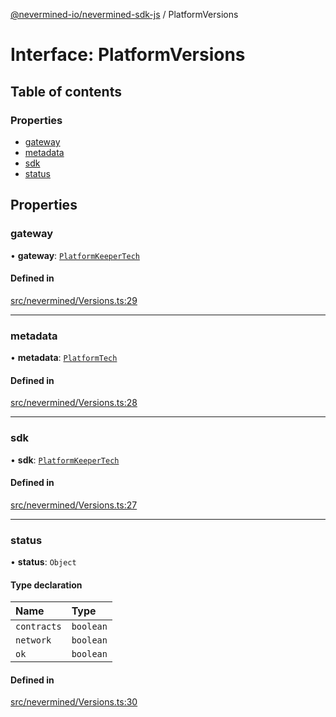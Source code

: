 [@nevermined-io/nevermined-sdk-js](../code-reference.md) / PlatformVersions

# Interface: PlatformVersions

## Table of contents

### Properties

- [gateway](PlatformVersions.md#gateway)
- [metadata](PlatformVersions.md#metadata)
- [sdk](PlatformVersions.md#sdk)
- [status](PlatformVersions.md#status)

## Properties

### gateway

• **gateway**: [`PlatformKeeperTech`](PlatformKeeperTech.md)

#### Defined in

[src/nevermined/Versions.ts:29](https://github.com/nevermined-io/sdk-js/blob/55f88d2/src/nevermined/Versions.ts#L29)

---

### metadata

• **metadata**: [`PlatformTech`](PlatformTech.md)

#### Defined in

[src/nevermined/Versions.ts:28](https://github.com/nevermined-io/sdk-js/blob/55f88d2/src/nevermined/Versions.ts#L28)

---

### sdk

• **sdk**: [`PlatformKeeperTech`](PlatformKeeperTech.md)

#### Defined in

[src/nevermined/Versions.ts:27](https://github.com/nevermined-io/sdk-js/blob/55f88d2/src/nevermined/Versions.ts#L27)

---

### status

• **status**: `Object`

#### Type declaration

| Name        | Type      |
| :---------- | :-------- |
| `contracts` | `boolean` |
| `network`   | `boolean` |
| `ok`        | `boolean` |

#### Defined in

[src/nevermined/Versions.ts:30](https://github.com/nevermined-io/sdk-js/blob/55f88d2/src/nevermined/Versions.ts#L30)
